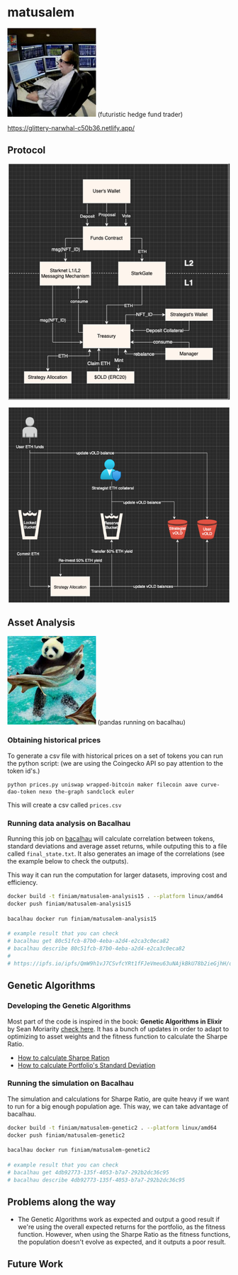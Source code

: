 # matusalem

<img src="assets/trader.jpg" width="200" />
(futuristic hedge fund trader)

https://glittery-narwhal-c50b36.netlify.app/

## Protocol

<p align="center">
  <img src="assets/protocol-analysis.png" width="500" />
</p>

<p align="center">
  <img src="assets/chicken-bond1.png" width="500" />
</p>

## Asset Analysis

<img src="assets/pandas-cod.jpg" width="200" />
(pandas running on bacalhau)

### Obtaining historical prices

To generate a csv file with historical prices on a set of tokens you can run the python script:
(we are using the Coingecko API so pay attention to the token id's.)

```
python prices.py uniswap wrapped-bitcoin maker filecoin aave curve-dao-token nexo the-graph sandclock euler
```

This will create a csv called `prices.csv`

### Running data analysis on Bacalhau

Running this job on [bacalhau](https://docs.bacalhau.org/) will calculate correlation between tokens, standard deviations and average asset returns, while outputing this to a file called `final_state.txt`. It also generates an image of the correlations (see the example below to check the outputs). 

This way it can run the computation for larger datasets, improving cost and efficiency.

```bash
docker build -t finiam/matusalem-analysis15 . --platform linux/amd64
docker push finiam/matusalem-analysis15

bacalhau docker run finiam/matusalem-analysis15

# example result that you can check
# bacalhau get 80c51fcb-87b0-4eba-a2d4-e2ca3c0eca82
# bacalhau describe 80c51fcb-87b0-4eba-a2d4-e2ca3c0eca82
# 
# https://ipfs.io/ipfs/QmW9h1vJ7CSvfcYRt1fFJeVmeu63uNAjkBkU78b2ieGjhH/outputs
```

## Genetic Algorithms

### Developing the Genetic Algorithms
  
Most part of the code is inspired in the book: **Genetic Algorithms in Elixir** by Sean Moriarity [check here](https://pragprog.com/titles/smgaelixir/genetic-algorithms-in-elixir/). It has a bunch of updates in order to adapt to optimizing to asset weights and the fitness function to calculate the Sharpe Ratio.

- [How to calculate Sharpe Ration](https://www.wallstreetmojo.com/portfolio-standard-deviation/)
- [How to calculate Portfolio's Standard Deviation](https://www.wallstreetmojo.com/portfolio-standard-deviation/)

### Running the simulation on Bacalhau

The simulation and calculations for Sharpe Ratio, are quite heavy if we want to run for a big enough population age. This way, we can take advantage of bacalhau.

```bash
docker build -t finiam/matusalem-genetic2 . --platform linux/amd64
docker push finiam/matusalem-genetic2

bacalhau docker run finiam/matusalem-genetic2

# example result that you can check
# bacalhau get 4db92773-135f-4053-b7a7-292b2dc36c95
# bacalhau describe 4db92773-135f-4053-b7a7-292b2dc36c95
```

## Problems along the way

- The Genetic Algorithms work as expected and output a good result if we're using the overall expected returns for the portfolio, as the fitness function. However, when using the Sharpe Ratio as the fitness functions, the population doesn't evolve as expected, and it outputs a poor result.

## Future Work
